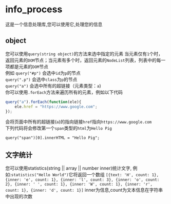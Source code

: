 # info_process
这是一个信息处理库,您可以使用它,处理您的信息
## object
您可以使用`query(string object)`的方法来选中指定的元素
当元素仅有`1`个时，返回元素的`DOM`节点；当元素有多个时，返回元素的`NodeList`列表，列表中的每一项都是元素的`DOM`节点  
例如 `query("#p")` 会选中`id`为`p`的节点  
     `query(".p")` 会选中`class`为`p`的节点  
     `query("a")`  会选中所有的超链接（元素类型：`a`)  
你可以使用`.forEach`方法来遍历所有的元素，例如以下代码  
```javascript
query("a").forEach(function(ele){
    ele.href = "https://www.google.com";
});
```
会将页面中所有的超链接(`a`)的指向链接`href`指向`https://www.google.com`  
下列代码将会修改第一个`span`类型的`html`为`Hello Pig`  
```javasript
query("span")[0].innerHTML = "Hello Pig";
```

## 文字统计
您可以使用statistics(string || array || number inner)统计文字,
例如:`statistics("Hello World")`它将返回一个数组
`[{text: 'H', count: 1},
{inner: 'e', count: 1},
{inner: 'l', count: 3},
{inner: 'o', count: 2},
{inner: ' ', count: 1},
{inner: 'W', count: 1},
{inner: 'r', count: 1},
{inner: 'd', count: 1}]`
inner为信息,count为文本信息在字符串中出现的次数
